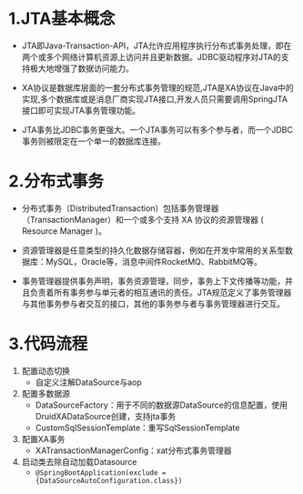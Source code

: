 # 1.JTA基本概念
- JTA即Java-Transaction-API，JTA允许应用程序执行分布式事务处理，即在两个或多个网络计算机资源上访问并且更新数据。JDBC驱动程序对JTA的支持极大地增强了数据访问能力。

- XA协议是数据库层面的一套分布式事务管理的规范,JTA是XA协议在Java中的实现,多个数据库或是消息厂商实现JTA接口,开发人员只需要调用SpringJTA接口即可实现JTA事务管理功能。

- JTA事务比JDBC事务更强大。一个JTA事务可以有多个参与者，而一个JDBC事务则被限定在一个单一的数据库连接。

# 2.分布式事务
- 分布式事务（DistributedTransaction）包括事务管理器（TransactionManager）和一个或多个支持 XA 协议的资源管理器 ( Resource Manager )。

- 资源管理器是任意类型的持久化数据存储容器，例如在开发中常用的关系型数据库：MySQL，Oracle等，消息中间件RocketMQ、RabbitMQ等。

- 事务管理器提供事务声明，事务资源管理，同步，事务上下文传播等功能，并且负责着所有事务参与单元者的相互通讯的责任。JTA规范定义了事务管理器与其他事务参与者交互的接口，其他的事务参与者与事务管理器进行交互。

# 3.代码流程
1. 配置动态切换
    - 自定义注解DataSource与aop
2. 配置多数据源
    - DataSourceFactory：用于不同的数据源DataSource的信息配置，使用DruidXADataSource创建，支持jta事务
    - CustomSqlSessionTemplate：重写SqlSessionTemplate
3. 配置XA事务
    - XATransactionManagerConfig：xat分布式事务管理器
4. 启动类去除自动加载Datasource
    - `@SpringBootApplication(exclude = {DataSourceAutoConfiguration.class})`
    